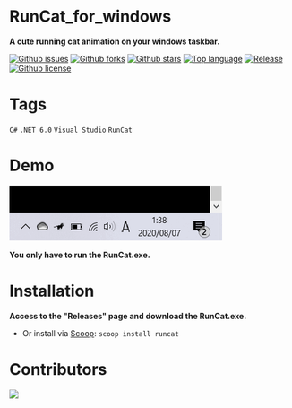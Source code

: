 # RunCat_for_windows

**A cute running cat animation on your windows taskbar.**

[![Github issues](https://img.shields.io/github/issues/Kyome22/RunCat_for_windows)](https://github.com/Kyome22/RunCat_for_windows/issues)
[![Github forks](https://img.shields.io/github/forks/Kyome22/RunCat_for_windows)](https://github.com/Kyome22/RunCat_for_windows/network/members)
[![Github stars](https://img.shields.io/github/stars/Kyome22/RunCat_for_windows)](https://github.com/Kyome22/RunCat_for_windows/stargazers)
[![Top language](https://img.shields.io/github/languages/top/Kyome22/RunCat_for_windows)](https://github.com/Kyome22/RunCat_for_windows/)
[![Release](https://img.shields.io/github/v/release/Kyome22/RunCat_for_windows)]()
[![Github license](https://img.shields.io/github/license/Kyome22/RunCat_for_windows)](https://github.com/Kyome22/RunCat_for_windows/)

# Tags

`C#` `.NET 6.0` `Visual Studio` `RunCat`

# Demo

![Demo](RunCat/resources/runcat_demo.gif)

**You only have to run the RunCat.exe.**

# Installation

**Access to the "Releases" page and download the RunCat.exe.**

- Or install via [Scoop](https://github.com/ScoopInstaller/Scoop):
`scoop install runcat`

# Contributors

<a href="https://github.com/Kyome22/RunCat_for_windows/graphs/contributors">
  <img src="https://contrib.rocks/image?repo=Kyome22/RunCat_for_windows" />
</a>

<!-- Please do not delete the below comment. -->
<!-- CREATED_BY_LEADYOU_README_GENERATOR -->

